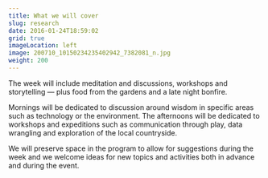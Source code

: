 ```yaml
---
title: What we will cover
slug: research
date: 2016-01-24T18:59:02
grid: true
imageLocation: left
image: 200710_10150234235402942_7382081_n.jpg
weight: 200
---
```


The week will include meditation and discussions, workshops and storytelling — plus food from the gardens and a late night bonfire.

Mornings will be dedicated to discussion around wisdom in specific areas such as technology or the environment. The afternoons will be dedicated to workshops and expeditions such as communication through play, data wrangling and exploration of the local countryside.

We will preserve space in the program to allow for suggestions during the week and we welcome ideas for new topics and activities both in advance and during the event.

